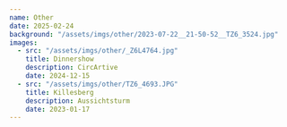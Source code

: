 ```yaml
---
name: Other
date: 2025-02-24
background: "/assets/imgs/other/2023-07-22__21-50-52__TZ6_3524.jpg"
images:
  - src: "/assets/imgs/other/_Z6L4764.jpg"
    title: Dinnershow
    description: CircArtive
    date: 2024-12-15
  - src: "/assets/imgs/other/TZ6_4693.JPG"
    title: Killesberg
    description: Aussichtsturm
    date: 2023-01-17
---
```

